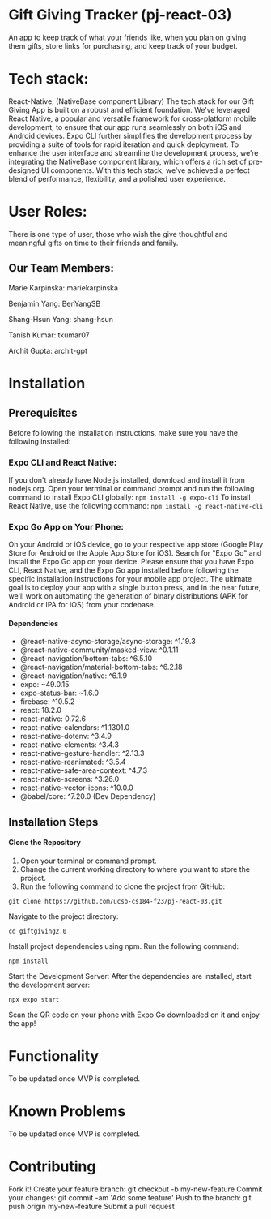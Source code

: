 # Gift Giving Tracker (pj-react-03)
An app to keep track of what your friends like, when you plan on giving them gifts, store links for purchasing, and keep track of your budget.

# Tech stack:

React-Native, (NativeBase component Library)
The tech stack for our Gift Giving App is built on a robust and efficient foundation. We’ve leveraged React Native, a popular and versatile framework for cross-platform mobile development, to ensure that our app runs seamlessly on both iOS and Android devices. Expo CLI further simplifies the development process by providing a suite of tools for rapid iteration and quick deployment. To enhance the user interface and streamline the development process, we’re integrating the NativeBase component library, which offers a rich set of pre-designed UI components. With this tech stack, we’ve achieved a perfect blend of performance, flexibility, and a polished user experience.

# User Roles:

There is one type of user, those who wish the give thoughtful and meaningful gifts on time to their friends and family.

## Our Team Members:

Marie Karpinska: mariekarpinska

Benjamin Yang: BenYangSB

Shang-Hsun Yang: shang-hsun

Tanish Kumar: tkumar07

Archit Gupta: archit-gpt

# Installation
## Prerequisites
Before following the installation instructions, make sure you have the following installed:

### Expo CLI and React Native:

If you don't already have Node.js installed, download and install it from nodejs.org.
Open your terminal or command prompt and run the following command to install Expo CLI globally:
`npm install -g expo-cli`
To install React Native, use the following command:
`npm install -g react-native-cli`

### Expo Go App on Your Phone:

On your Android or iOS device, go to your respective app store (Google Play Store for Android or the Apple App Store for iOS).
Search for "Expo Go" and install the Expo Go app on your device.
Please ensure that you have Expo CLI, React Native, and the Expo Go app installed before following the specific installation instructions for your mobile app project. The ultimate goal is to deploy your app with a single button press, and in the near future, we'll work on automating the generation of binary distributions (APK for Android or IPA for iOS) from your codebase.

#### Dependencies
- @react-native-async-storage/async-storage: ^1.19.3
- @react-native-community/masked-view: ^0.1.11
- @react-navigation/bottom-tabs: ^6.5.10
- @react-navigation/material-bottom-tabs: ^6.2.18
- @react-navigation/native: ^6.1.9
- expo: ~49.0.15
- expo-status-bar: ~1.6.0
- firebase: ^10.5.2
- react: 18.2.0
- react-native: 0.72.6
- react-native-calendars: ^1.1301.0
- react-native-dotenv: ^3.4.9
- react-native-elements: ^3.4.3
- react-native-gesture-handler: ^2.13.3
- react-native-reanimated: ^3.5.4
- react-native-safe-area-context: ^4.7.3
- react-native-screens: ^3.26.0
- react-native-vector-icons: ^10.0.0
- @babel/core: ^7.20.0 (Dev Dependency)

## Installation Steps

#### Clone the Repository

1. Open your terminal or command prompt.
2. Change the current working directory to where you want to store the project.
3. Run the following command to clone the project from GitHub:

`git clone https://github.com/ucsb-cs184-f23/pj-react-03.git`

Navigate to the project directory:

`cd giftgiving2.0 `

Install project dependencies using npm. Run the following command:

`npm install`

Start the Development Server:
After the dependencies are installed, start the development server:

`npx expo start `

Scan the QR code on your phone with Expo Go downloaded on it and enjoy the app!


# Functionality

To be updated once MVP is completed.

# Known Problems

To be updated once MVP is completed.

# Contributing

Fork it!
Create your feature branch: git checkout -b my-new-feature
Commit your changes: git commit -am 'Add some feature'
Push to the branch: git push origin my-new-feature
Submit a pull request 


